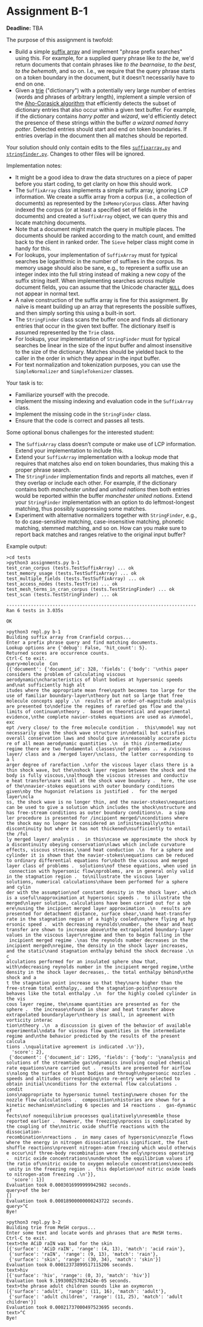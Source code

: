 # Assignment B-1

**Deadline:** TBA

The purpose of this assignment is twofold:

- Build a simple [suffix array](./papers/suffix-arrays.pdf) and implement "phrase prefix searches" using this. For example, for a supplied query phrase like _to the be_, we'd return documents that contain phrases like _to the bearnaise_, _to the best_, _to the behemoth_, and so on. I.e., we require that the query phrase starts on a token boundary in the document, but it doesn’t necessarily have to end on one.
- Given a [trie](./slides/strings-galore.pdf) ("dictionary") with a potentially very large number of entries (words and phrases of arbitrary length), implement a simple version of the [Aho-Corasick algorithm](./papers/efficient-string-matching.pdf) that efficiently detects the subset of dictionary entries that also occur within a given text buffer. For example, if the dictionary contains _harry potter_ and _wizard_, we'd efficiently detect the presence of these strings within the buffer _a wizard named harry potter_. Detected entries should start and end on token boundaries. If entries overlap in the document then all matches should be reported.

Your solution should only contain edits to the files [`suffixarray.py`](./in3120/suffixarray.py) and [`stringfinder.py`](./in3120/stringfinder.py). Changes to other files will be ignored.

Implementation notes:

- It might be a good idea to draw the data structures on a piece of paper before you start coding, to get clarity on how this should work.
- The `SuffixArray` class implements a simple suffix array, ignoring LCP information. We create a suffix array from a corpus (i.e., a collection of documents) as represented by the `InMemoryCorpus` class. After having indexed the corpus (or at least a specified set of fields in the documents) and created a `SuffixArray` object, we can query this and locate matching documents.
- Note that a document might match the query in multiple places. The documents should be ranked according to the match count, and emitted back to the client in ranked order. The `Sieve` helper class might come in handy for this.
- For lookups, your implementation of `SuffixArray` must for typical searches be logarithmic in the number of suffixes in the corpus. Its memory usage should also be sane, e.g., to represent a suffix use an integer index into the full string instead of making a new copy of the suffix string itself. When implementing searches across multiple document fields, you can assume that the Unicode character [`NULL`](https://www.fileformat.info/info/unicode/char/0000/index.htm) does not appear in normal text.
- A naïve construction of the suffix array is fine for this assignment. By naïve is meant building up an array that represents the possible suffixes, and then simply sorting this using a built-in sort.
- The `StringFinder` class scans the buffer once and finds all dictionary entries that occur in the given text buffer. The dictionary itself is assumed represented by the `Trie` class.
- For lookups, your implementation of `StringFinder` must for typical searches be linear in the size of the input buffer and almost insensitive to the size of the dictionary. Matches should be yielded back to the caller in the order in which they appear in the input buffer.
- For text normalization and tokenization purposes, you can use the `SimpleNormalizer` and `SimpleTokenizer` classes.

Your task is to:

- Familiarize yourself with the precode.
- Implement the missing indexing and evaluation code in the `SuffixArray` class.
- Implement the missing code in the `StringFinder` class.
- Ensure that the code is correct and passes all tests.

Some optional bonus challenges for the interested student:

- The `SuffixArray` class doesn’t compute or make use of LCP information. Extend your implementation to include this.
- Extend your `SuffixArray` implementation with a lookup mode that requires that matches also end on token boundaries, thus making this a proper phrase search.
- The `StringFinder` implementation finds and reports all matches, even if they overlap or include each other. For example, if the dictionary contains both _manchester united_ and _united nations_ then both entries would be reported within the buffer _manchester united nations_. Extend your `StringFinder` implementation with an option to do leftmost-longest matching, thus possibly suppressing some matches.
- Experiment with alternative normalizers together with `StringFinder`, e.g., to do case-sensitive matching, case-insensitive matching, phonetic matching, stemmed matching, and so on. How can you make sure to report back matches and ranges relative to the original input buffer?

Example output:

```
>cd tests
>python3 assignments.py b-1
test_cran_corpus (tests.TestSuffixArray) ... ok
test_memory_usage (tests.TestSuffixArray) ... ok
test_multiple_fields (tests.TestSuffixArray) ... ok
test_access_nodes (tests.TestTrie) ... ok
test_mesh_terms_in_cran_corpus (tests.TestStringFinder) ... ok
test_scan (tests.TestStringFinder) ... ok

----------------------------------------------------------------------
Ran 6 tests in 3.035s

OK
```

```
>python3 repl.py b-1
Building suffix array from Cranfield corpus...
Enter a prefix phrase query and find matching documents.
Lookup options are {'debug': False, 'hit_count': 5}.
Returned scores are occurrence counts.
Ctrl-C to exit.
query>molecule  Con
[{'document': {'document_id': 328, 'fields': {'body': '\nthis paper considers the problem of calculating viscous aerodynamic\ncharacteristics of blunt bodies at hypersonic speeds and\nat sufficiently high alt
itudes where the appropriate mean free\npath becomes too large for the use of familiar boundary-layer\ntheory but not so large that free molecule concepts apply .\n  results of an order-of-magnitude analysis
are presented to\ndefine the regimes of rarefied gas flow and the limits of continuum\ntheory .  based on theoretical and experimental evidence,\nthe complete navier-stokes equations are used as a\nmodel, exc
ept /very close/ to the free molecule condition .  this\nmodel may not necessarily give the shock wave structure in\ndetail but satisfies overall conservation laws and should give a\nreasonably accurate pictu
re of all mean aerodynamic quantities .\n  in this /intermediate/ regime there are two fundamental classes\nof problems ..  a /viscous layer/ class and a /merged layer/\nclass, the latter corresponding to a l
arger degree of rarefaction .\nfor the viscous layer class there is a thin shock wave, but the\nshock layer region between the shock and the body is fully viscous,\nalthough the viscous stresses and conductiv
e heat transfer\nare small at the shock wave boundary .  here, the use of the\nnavier-stokes equations with outer boundary conditions given\nby the hugoniot relations is justified .  for the merged layer\ncla
ss, the shock wave is no longer thin, and the navier-stokes\nequations can be used to give a solution which includes the shock\nstructure and has free-stream conditions as outer boundary conditions\n.  a simp
ler procedure is presented for /incipient merged/\nconditions where the shock may no longer be considered an infinitesimally\nthin discontinuity but where it has not thickened\nsufficiently to entail the /ful
ly merged layer/ analysis .  in this\ncase we approximate the shock by a discontinuity obeying conservation\nlaws which include curvature effects, viscous stresses,\nand heat conduction .\n  for a sphere and
cylinder it is shown that the navier-stokes\nequations can be reduced to ordinary differential equations for\nboth the viscous and merged layer class of problems .  solutions\nof these equations, when used in
 connection with hypersonic flow\nproblems, are in general only valid in the stagnation region .  to\nillustrate the viscous layer solutions, numerical calculations\nhave been performed for a sphere and cylin
der with the assumption\nof constant density in the shock layer, which is a useful\napproximation at hypersonic speeds .  to illustrate the merged\nlayer solution, calculations have been carried out for a sph
ere\nusing the incipient merged layer approximation .\n  results are presented for detachment distance, surface shear,\nand heat-transfer rate in the stagnation region of a highly cooled\nsphere flying at hyp
ersonic speed .  with decreasing reynolds\nnumber, the shear and heat transfer are shown to increase above\nthe extrapolated boundary-layer values in the viscous layer\nregime and then to begin falling in the
 incipient merged regime .\nas the reynolds number decreases in the incipient merged\nregime, the density in the shock layer increases, and the static\nand stagnation enthalpy behind the shock decrease .\n  c
alculations performed for an insulated sphere show that, with\ndecreasing reynolds number in the incipient merged regime,\nthe density in the shock layer decreases,. the total enthalpy behind\nthe shock and a
t the stagnation point increase so that they\nare higher than the free-stream total enthalpy,. and the stagnation-point\npressure behaves like the total enthalpy .\n  for the highly cooled cylinder in the vis
cous layer regime, the\nsame quantities are presented as for the sphere .  the increase\nfound in shear and heat transfer above extrapolated boundarylayer\ntheory is small, in agreement with vorticity interac
tion\ntheory .\n  a discussion is given of the behavior of available experimental\ndata for viscous flow quantities in the intermediate regime and\nthe behavior predicted by the results of the present calcula
tions .\nqualitative agreement is indicated .\n'}},
  'score': 2},
 {'document': {'document_id': 1295, 'fields': {'body': '\nanalysis and solutions of the streamtube gas\ndynamics involving coupled chemical rate equations\nare carried out .  results are presented for airflow
s\nalong the surface of blunt bodies and through\nhypersonic nozzles .  speeds and altitudes corresponding\nto re-entry were selected to obtain initial\nconditions for the external flow calculations .  condit
ions\nappropriate to hypersonic tunnel testing\nwere chosen for the nozzle flow calculations .  composition\nhistories are shown for a kinetic mechanism\nincluding 6 species and 14 reactions .  gas-dynamic ef
fects\nof nonequilibrium processes qualitatively\nresemble those reported earlier .  however, the freezing\nprocess is complicated by the coupling of the\nnitric oxide shuffle reactions with the dissociation-
recombination\nreactions .  in many cases of hypersonic\nnozzle flows where the energy in nitrogen dissociation\nis significant, the fast shuffle reactions\nprevent nitrogen-atom freezing which would otherwis
e occur\nif three-body recombination were the only\nprocess operating .  nitric oxide concentrations\nundershoot the equilibrium values if the ratio of\nnitric oxide to oxygen molecule concentrations\nexceeds
 unity in the freezing region .  this depletion\nof nitric oxide leads to nitrogen-atom freezing .\n'}},
  'score': 1}]
Evaluation took 0.0003016999999942982 seconds.
query>of the ber
[]
Evaluation took 0.00018900000000243722 seconds.
query>^C
Bye!
```

```
>python3 repl.py b-2
Building trie from MeSH corpus...
Enter some text and locate words and phrases that are MeSH terms.
Ctrl-C to exit.
text>the ACiD raIN was bad for the skin
[{'surface': 'ACiD raIN', 'range': (4, 13), 'match': 'acid rain'},
 {'surface': 'raIN', 'range': (9, 13), 'match': 'rain'},
 {'surface': 'skin', 'range': (30, 34), 'match': 'skin'}]
Evaluation took 0.00012373899517115206 seconds.
text>hiv
[{'surface': 'hiv', 'range': (0, 3), 'match': 'hiv'}]
Evaluation took 9.199300257023424e-05 seconds.
text>the phrase adult children sounds like an oxymoron
[{'surface': 'adult', 'range': (11, 16), 'match': 'adult'},
 {'surface': 'adult children', 'range': (11, 25), 'match': 'adult children'}]
Evaluation took 0.00021737000497523695 seconds.
text>^C
Bye!
```
